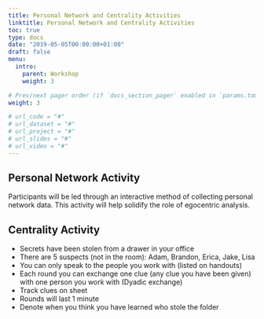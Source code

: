 ```yaml
---
title: Personal Network and Centrality Activities
linktitle: Personal Network and Centrality Activities
toc: true
type: docs
date: "2019-05-05T00:00:00+01:00"
draft: false
menu:
  intro:
    parent: Workshop 
    weight: 3

# Prev/next pager order (if `docs_section_pager` enabled in `params.toml`)
weight: 3

# url_code = "#"
# url_dataset = "#"
# url_project = "#"
# url_slides = "#"
# url_video = "#"
---
```


## Personal Network Activity

Participants will be led through an interactive method of collecting personal network data. This activity will help solidify the role of egocentric analysis. 

## Centrality Activity
- Secrets have been stolen from a drawer in your office
- There are 5 suspects (not in the room): Adam, Brandon, Erica, Jake, Lisa
- You can only speak to the people you work with (listed on handouts)
- Each round you can exchange one clue (any clue you have been given) with one person you work with (Dyadic exchange)
- Track clues on sheet
- Rounds will last 1 minute
- Denote when you think you have learned who stole the folder

